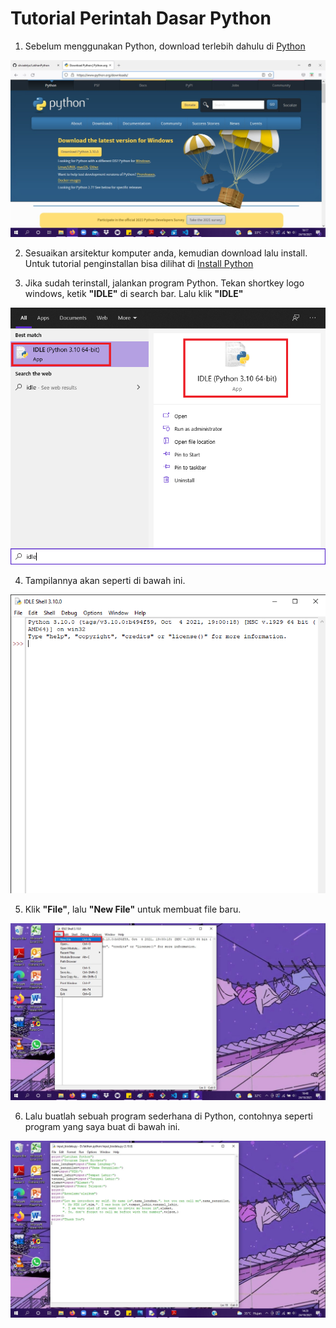 # Tutorial Perintah Dasar Python


1. Sebelum menggunakan Python, download terlebih dahulu di <a href="https://www.python.org/downloads/">Python</a>

![Gambar 1](screenshot/gambar.jpg)

2. Sesuaikan arsitektur komputer anda, kemudian download lalu install. Untuk tutorial penginstallan bisa dilihat di <a href="https://belajarpython.com/tutorial/instalasi-python">Install Python</a>


3. Jika sudah terinstall, jalankan program Python. Tekan shortkey logo windows, ketik <b>"IDLE"</b> di search bar. Lalu klik <b>"IDLE"</b>

![Gambar 3](screenshot/idle-py6.png)

4. Tampilannya akan seperti di bawah ini.

![Gambar 2](screenshot/idle-py5.png)

5. Klik <b>"File"</b>, lalu <b>"New File"</b> untuk membuat file baru.

![Gambar 4](screenshot/gambar1.jpg)

6. Lalu buatlah sebuah program sederhana di Python, contohnya seperti program yang saya buat di bawah ini.

![Gambar 5](screenshot/idle-py4.jpg)
